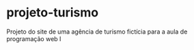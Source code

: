 # projeto-turismo
Projeto do site de uma agência de turismo fictícia para a aula de programação web I
